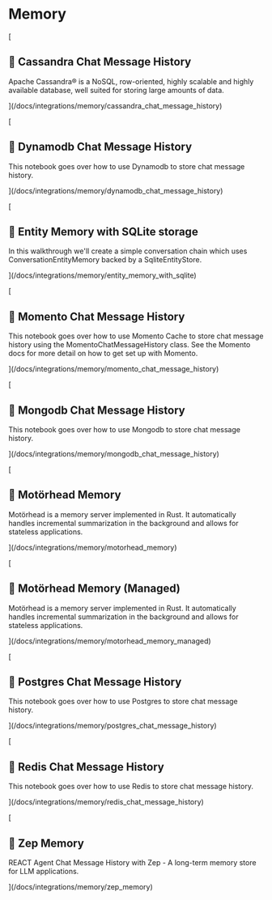 Memory
======

[

📄️ Cassandra Chat Message History
----------------------------------

Apache Cassandra® is a NoSQL, row-oriented, highly scalable and highly available database, well suited for storing large amounts of data.

](/docs/integrations/memory/cassandra_chat_message_history)

[

📄️ Dynamodb Chat Message History
---------------------------------

This notebook goes over how to use Dynamodb to store chat message history.

](/docs/integrations/memory/dynamodb_chat_message_history)

[

📄️ Entity Memory with SQLite storage
-------------------------------------

In this walkthrough we'll create a simple conversation chain which uses ConversationEntityMemory backed by a SqliteEntityStore.

](/docs/integrations/memory/entity_memory_with_sqlite)

[

📄️ Momento Chat Message History
--------------------------------

This notebook goes over how to use Momento Cache to store chat message history using the MomentoChatMessageHistory class. See the Momento docs for more detail on how to get set up with Momento.

](/docs/integrations/memory/momento_chat_message_history)

[

📄️ Mongodb Chat Message History
--------------------------------

This notebook goes over how to use Mongodb to store chat message history.

](/docs/integrations/memory/mongodb_chat_message_history)

[

📄️ Motörhead Memory
--------------------

Motörhead is a memory server implemented in Rust. It automatically handles incremental summarization in the background and allows for stateless applications.

](/docs/integrations/memory/motorhead_memory)

[

📄️ Motörhead Memory (Managed)
------------------------------

Motörhead is a memory server implemented in Rust. It automatically handles incremental summarization in the background and allows for stateless applications.

](/docs/integrations/memory/motorhead_memory_managed)

[

📄️ Postgres Chat Message History
---------------------------------

This notebook goes over how to use Postgres to store chat message history.

](/docs/integrations/memory/postgres_chat_message_history)

[

📄️ Redis Chat Message History
------------------------------

This notebook goes over how to use Redis to store chat message history.

](/docs/integrations/memory/redis_chat_message_history)

[

📄️ Zep Memory
--------------

REACT Agent Chat Message History with Zep - A long-term memory store for LLM applications.

](/docs/integrations/memory/zep_memory)